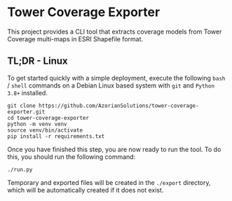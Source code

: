 # Tower Coverage Exporter

This project provides a CLI tool that extracts coverage models from Tower Coverage multi-maps in ESRI Shapefile format.

## TL;DR - Linux

To get started quickly with a simple deployment, execute the following `bash` / `shell` commands on a Debian Linux
based system with `git` and `Python 3.8+` installed.

```
git clone https://github.com/AzorianSolutions/tower-coverage-exporter.git
cd tower-coverage-exporter
python -m venv venv
source venv/bin/activate
pip install -r requirements.txt
```

Once you have finished this step, you are now ready to run the tool. To do this, you should run the following command:

```
./run.py
```

Temporary and exported files will be created in the `./export` directory, which will be automatically created if it
does not exist.
